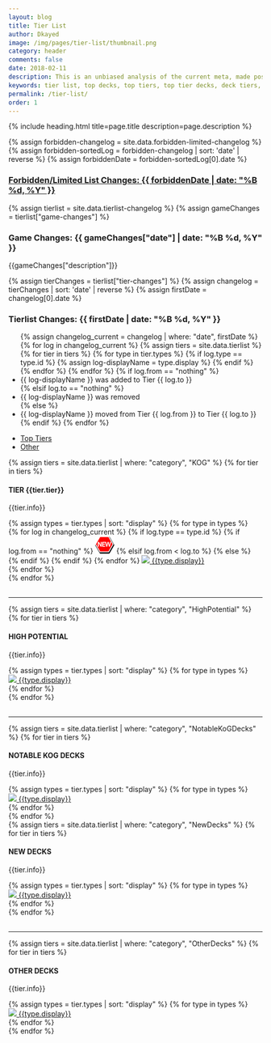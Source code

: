 ```yaml
---
layout: blog
title: Tier List
author: Dkayed
image: /img/pages/tier-list/thumbnail.png
category: header
comments: false
date: 2018-02-11
description: This is an unbiased analysis of the current meta, made possible by the DLM Top Player Council
keywords: tier list, top decks, top tiers, top tier decks, deck tiers, deck ranks, deck types, best decks, new decks
permalink: /tier-list/
order: 1
---
```


{% include heading.html title=page.title description=page.description %}

{% assign forbidden-changelog = site.data.forbidden-limited-changelog %}
{% assign forbidden-sortedLog = forbidden-changelog | sort: 'date' | reverse %}
{% assign forbiddenDate = forbidden-sortedLog[0].date %}

<div class="section">
    <a href="/forbidden-limited-list/"><h3>Forbidden/Limited List Changes: {{ forbiddenDate | date: "%B %d, %Y" }}</h3></a>
</div>

{% assign tierlist = site.data.tierlist-changelog %}
{% assign gameChanges = tierlist["game-changes"] %}

<div class="section">
    <h3>Game Changes: {{ gameChanges["date"] | date: "%B %d, %Y" }}</h3>
    <p>{{gameChanges["description"]}}</p>
</div>

{% assign tierChanges = tierlist["tier-changes"] %}
{% assign changelog = tierChanges | sort: 'date' | reverse %}
{% assign firstDate = changelog[0].date %}

<div class="section">
    <h3>Tierlist Changes: {{ firstDate | date: "%B %d, %Y" }}</h3>
    <ul> 
        {% assign changelog_current = changelog | where: "date", firstDate %}
        {% for log in changelog_current %}
            {% assign tiers = site.data.tierlist %}
            {% for tier in tiers %} 
                {% for type in tier.types %}
                    {% if log.type == type.id %}
                        {% assign log-displayName = type.display %}
                    {% endif %}
                {% endfor %}
            {% endfor %}
            {% if log.from == "nothing" %}
                <li>{{ log-displayName }} was added to Tier {{ log.to }}</li>
            {% elsif log.to == "nothing" %}
                <li>{{ log-displayName }} was removed</li>
            {% else %}
                <li>{{ log-displayName }} moved from Tier {{ log.from }} to Tier {{ log.to }}</li>
            {% endif %}
        {% endfor %}    
    </ul>            
</div>

<ul class="nav nav-tabs" role="tablist">
    <li class="nav-item">
        <a class="nav-link active" id="top-tiers-tab" data-toggle="tab" href="#top-tiers" role="tab" aria-controls="top-tiers" aria-selected="true">Top Tiers</a>
    </li>
    <li class="nav-item">
        <a class="nav-link" id="others-tab" data-toggle="tab" href="#other" role="tab" aria-controls="other" aria-selected="false">Other</a>
    </li>
</ul>
<div class="tab-content">
    <div class="tab-pane fade show active" id="top-tiers" role="tabpanel" aria-labelledby="top-tiers-tab">
        <div class="section"> 
            {% assign tiers = site.data.tierlist | where: "category", "KOG" %}
            {% for tier in tiers %}
                <div class="section">
                    <h4>TIER {{tier.tier}}</h4>
                    <p>{{tier.info}}</p>
                    <div class="row button-row">
                        {% assign types = tier.types | sort: "display" %}
                        {% for type in types %}
                            <div class="btn-wrapper col-sm-6 col-md-4 col-lg-3" >
                                {% for log in changelog_current %} <!-- if statement on next line could've been replaced by where filter: | where: "type", type.id -->
                                    {% if log.type == type.id %}
                                        {% if log.from == "nothing" %}
                                            <img class="decktype-new" src="/img/assets/new.png" />
                                        {% elsif log.from < log.to %}
                                            <span class="fa-stack fa-1x decktype-new">
                                                <i class="fa fa-circle fa-stack-2x" style="color: red;"></i>
                                                <i class="fa fa-arrow-down fa-stack-1x" style="color: white;"></i>
                                            </span>     
                                        {% else %}
                                            <span class="fa-stack fa-1x decktype-new">
                                                <i class="fa fa-circle fa-stack-2x" style="color: green;"></i>
                                                <i class="fa fa-arrow-up fa-stack-1x" style="color: white;"></i>
                                            </span>     
                                        {% endif %}
                                    {% endif %}
                                {% endfor %}
                                <a class="btn-decktype" href="{{site.url}}/tier-list/{{type.id}}">
                                    <img class="decktype-card" src= "https://yugiohprices.com/api/card_image/{{type.card}}"/>
                                    <span class="decktype-display">{{type.display}}</span>
                                </a>
                            </div>
                        {% endfor %}
                    </div>
                </div>
            {% endfor %}
        </div>
        <hr style="margin-top: 30px;">
        <div class="section">
            {% assign tiers = site.data.tierlist | where: "category", "HighPotential" %}
            {% for tier in tiers %}
                <div class="section">
                    <h4>HIGH POTENTIAL</h4>
                    <p>{{tier.info}}</p>
                    <div class="row button-row">
                        {% assign types = tier.types | sort: "display" %}
                        {% for type in types %}
                            <div class="btn-wrapper col-sm-6 col-md-4 col-lg-3" >
                                <a class="btn-decktype" href="{{site.url}}/tier-list/{{type.id}}">
                                    <img class="decktype-card" src= "https://yugiohprices.com/api/card_image/{{type.card}}"/>
                                    <span class="decktype-display">{{type.display}}</span>
                                </a>
                            </div>
                        {% endfor %}
                    </div>
                </div>
            {% endfor %}
        </div>
        <hr style="margin-top: 30px;">
        <div class="section">
            {% assign tiers = site.data.tierlist | where: "category", "NotableKoGDecks" %}
            {% for tier in tiers %}
                <div class="section">
                    <h4>NOTABLE KOG DECKS</h4>
                    <p>{{tier.info}}</p>
                    <div class="row button-row">
                        {% assign types = tier.types | sort: "display" %}
                        {% for type in types %}
                            <div class="btn-wrapper col-sm-6 col-md-4 col-lg-3" >
                                <a class="btn-decktype" href="{{site.url}}/tier-list/{{type.id}}">
                                    <img class="decktype-card" src= "https://yugiohprices.com/api/card_image/{{type.card}}"/>
                                    <span class="decktype-display">{{type.display}}</span>
                                </a>
                            </div>
                        {% endfor %}
                    </div>
                </div>
            {% endfor %}
        </div>
    </div>
    <div class="tab-pane fade" id="other" role="tabpanel" aria-labelledby="other-tab">
        <div class="section">
            {% assign tiers = site.data.tierlist | where: "category", "NewDecks" %}
            {% for tier in tiers %}
                <div class="section">
                    <h4>NEW DECKS</h4>
                    <p>{{tier.info}}</p>
                    <div class="row button-row">
                        {% assign types = tier.types | sort: "display" %}
                        {% for type in types %}
                            <div class="btn-wrapper col-sm-6 col-md-4 col-lg-3" >
                                <a class="btn-decktype" href="{{site.url}}/tier-list/{{type.id}}">
                                    <img class="decktype-card" src= "https://yugiohprices.com/api/card_image/{{type.card}}"/>
                                    <span class="decktype-display">{{type.display}}</span>
                                </a>
                            </div>
                        {% endfor %}
                    </div>
                </div>
            {% endfor %}
        </div>
        <hr style="margin-top: 30px;">
        <div class="section">
            {% assign tiers = site.data.tierlist | where: "category", "OtherDecks" %}
            {% for tier in tiers %}
                <div class="section">
                    <h4>OTHER DECKS</h4>
                    <p>{{tier.info}}</p>
                    <div class="row button-row">
                        {% assign types = tier.types | sort: "display" %}
                        {% for type in types %}
                            <div class="btn-wrapper col-sm-6 col-md-4 col-lg-3" >
                                <a class="btn-decktype" href="{{site.url}}/tier-list/{{type.id}}">
                                    <img class="decktype-card" src= "https://yugiohprices.com/api/card_image/{{type.card}}"/>
                                    <span class="decktype-display">{{type.display}}</span>
                                </a>
                            </div>
                        {% endfor %}
                    </div>
                </div>
            {% endfor %}
        </div>
    </div>
</div>